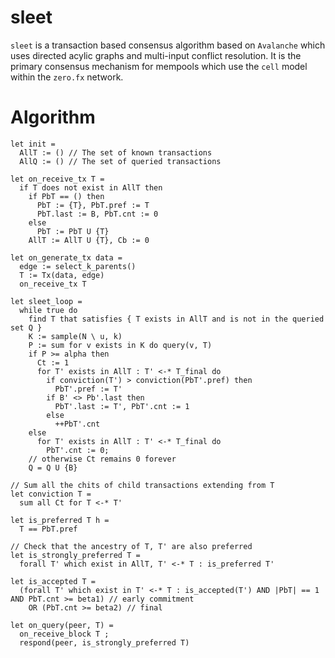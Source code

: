 # sleet

`sleet` is a transaction based consensus algorithm based on `Avalanche` which uses directed acylic graphs and multi-input conflict resolution. It is the primary consensus mechanism for mempools which use the `cell` model within the `zero.fx` network.

# Algorithm

```
let init = 
  AllT := () // The set of known transactions
  AllQ := () // The set of queried transactions

let on_receive_tx T =
  if T does not exist in AllT then
    if PbT == () then
      PbT := {T}, PbT.pref := T
      PbT.last := B, PbT.cnt := 0
    else
      PbT := PbT U {T}
    AllT := AllT U {T}, Cb := 0

let on_generate_tx data =
  edge := select_k_parents()
  T := Tx(data, edge)
  on_receive_tx T

let sleet_loop =
  while true do
    find T that satisfies { T exists in AllT and is not in the queried set Q }
    K := sample(N \ u, k)
    P := sum for v exists in K do query(v, T)
    if P >= alpha then
      Ct := 1
      for T' exists in AllT : T' <-* T_final do
        if conviction(T') > conviction(PbT'.pref) then
          PbT'.pref := T'
        if B' <> Pb'.last then
          PbT'.last := T', PbT'.cnt := 1
        else
          ++PbT'.cnt
    else
      for T' exists in AllT : T' <-* T_final do
        PbT'.cnt := 0;
    // otherwise Ct remains 0 forever
    Q = Q U {B}

// Sum all the chits of child transactions extending from T
let conviction T =
  sum all Ct for T <-* T'

let is_preferred T h =
  T == PbT.pref

// Check that the ancestry of T, T' are also preferred
let is_strongly_preferred T =
  forall T' which exist in AllT, T' <-* T : is_preferred T'

let is_accepted T =
  (forall T' which exist in T' <-* T : is_accepted(T') AND |PbT| == 1 AND PbT.cnt >= beta1) // early commitment
    OR (PbT.cnt >= beta2) // final

let on_query(peer, T) =
  on_receive_block T ;
  respond(peer, is_strongly_preferred T)
```
